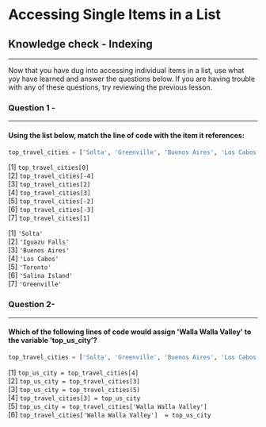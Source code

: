 # Accessing Single Items in a List

## Knowledge check - Indexing

***

Now that you have dug into accessing individual items in a list, use what yoy have learned and answer the questions below.  If you are having trouble with any of these questions, try reviewing the previous lesson.

### Question 1 -
***
#### Using the list below, match the line of code with the item it references:

```python
top_travel_cities = ['Solta', 'Greenville', 'Buenos Aires', 'Los Cabos', 'Walla Walla Valley', 'Marakesh', 'Albuquerque', 'Archipelago Sea', 'Iguazu Falls', 'Salina Island', 'Toronto', 'Pyeongchang']
```
[1] `top_travel_cities[0]`  
[2] `top_travel_cities[-4]`  
[3] `top_travel_cities[2]`  
[4] `top_travel_cities[3]`  
[5] `top_travel_cities[-2]`  
[6] `top_travel_cities[-3]`  
[7] `top_travel_cities[1]`  

[1] `'Solta'`  
[2] `'Iguazu Falls'`  
[3] `'Buenos Aires'`  
[4] `'Los Cabos'`  
[5] `'Toronto'`  
[6] `'Salina Island'`  
[7] `'Greenville'`  

### Question 2- 
***
#### Which of the following lines of code would assign 'Walla Walla Valley' to the variable 'top_us_city'?  

```python
top_travel_cities = ['Solta', 'Greenville', 'Buenos Aires', 'Los Cabos', 'Walla Walla Valley', 'Marakesh', 'Albuquerque', 'Archipelago Sea', 'Iguazu Falls', 'Salina Island', 'Toronto', 'Pyeongchang']
```

[1] `top_us_city = top_travel_cities[4]`  
[2] `top_us_city = top_travel_cities[3]`  
[3] `top_us_city = top_travel_cities(5)`  
[4] `top_travel_cities[3] = top_us_city`  
[5] `top_us_city = top_travel_cities['Walla Walla Valley']`  
[6] `top_travel_cities['Walla Walla Valley']  = top_us_city`  

 

